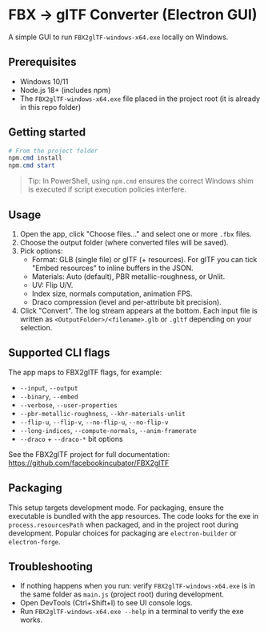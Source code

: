 # FBX → glTF Converter (Electron GUI)

A simple GUI to run `FBX2glTF-windows-x64.exe` locally on Windows.

## Prerequisites
- Windows 10/11
- Node.js 18+ (includes npm)
- The `FBX2glTF-windows-x64.exe` file placed in the project root (it is already in this repo folder)

## Getting started

```powershell
# From the project folder
npm.cmd install
npm.cmd start
```

> Tip: In PowerShell, using `npm.cmd` ensures the correct Windows shim is executed if script execution policies interfere.

## Usage
1. Open the app, click "Choose files…" and select one or more `.fbx` files.
2. Choose the output folder (where converted files will be saved).
3. Pick options:
   - Format: GLB (single file) or glTF (+ resources). For glTF you can tick "Embed resources" to inline buffers in the JSON.
   - Materials: Auto (default), PBR metallic-roughness, or Unlit.
   - UV: Flip U/V.
   - Index size, normals computation, animation FPS.
   - Draco compression (level and per-attribute bit precision).
4. Click "Convert". The log stream appears at the bottom. Each input file is written as
   `<OutputFolder>/<filename>.glb` or `.gltf` depending on your selection.

## Supported CLI flags
The app maps to FBX2glTF flags, for example:
- `--input`, `--output`
- `--binary`, `--embed`
- `--verbose`, `--user-properties`
- `--pbr-metallic-roughness`, `--khr-materials-unlit`
- `--flip-u`, `--flip-v`, `--no-flip-u`, `--no-flip-v`
- `--long-indices`, `--compute-normals`, `--anim-framerate`
- `--draco` + `--draco-*` bit options

See the FBX2glTF project for full documentation:
https://github.com/facebookincubator/FBX2glTF

## Packaging
This setup targets development mode. For packaging, ensure the executable is bundled with the app resources. The code looks for the exe in `process.resourcesPath` when packaged, and in the project root during development. Popular choices for packaging are
`electron-builder` or `electron-forge`.

## Troubleshooting
- If nothing happens when you run: verify `FBX2glTF-windows-x64.exe` is in the same folder as `main.js` (project root) during development.
- Open DevTools (Ctrl+Shift+I) to see UI console logs.
- Run `FBX2glTF-windows-x64.exe --help` in a terminal to verify the exe works.

